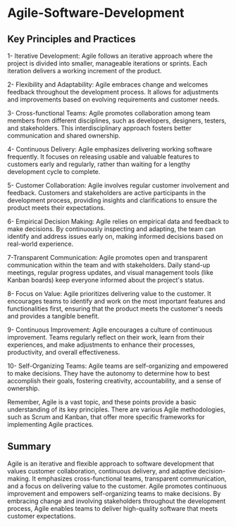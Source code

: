 # Agile-Software-Development

## Key Principles and Practices

1- Iterative Development: Agile follows an iterative approach where the project is divided into smaller, manageable iterations or sprints. Each iteration delivers a working increment of the product.

2- Flexibility and Adaptability: Agile embraces change and welcomes feedback throughout the development process. It allows for adjustments and improvements based on evolving requirements and customer needs.

3- Cross-functional Teams: Agile promotes collaboration among team members from different disciplines, such as developers, designers, testers, and stakeholders. This interdisciplinary approach fosters better communication and shared ownership.

4- Continuous Delivery: Agile emphasizes delivering working software frequently. It focuses on releasing usable and valuable features to customers early and regularly, rather than waiting for a lengthy development cycle to complete.

5- Customer Collaboration: Agile involves regular customer involvement and feedback. Customers and stakeholders are active participants in the development process, providing insights and clarifications to ensure the product meets their expectations.

6- Empirical Decision Making: Agile relies on empirical data and feedback to make decisions. By continuously inspecting and adapting, the team can identify and address issues early on, making informed decisions based on real-world experience.

7-Transparent Communication: Agile promotes open and transparent communication within the team and with stakeholders. Daily stand-up meetings, regular progress updates, and visual management tools (like Kanban boards) keep everyone informed about the project's status.

8- Focus on Value: Agile prioritizes delivering value to the customer. It encourages teams to identify and work on the most important features and functionalities first, ensuring that the product meets the customer's needs and provides a tangible benefit.

9- Continuous Improvement: Agile encourages a culture of continuous improvement. Teams regularly reflect on their work, learn from their experiences, and make adjustments to enhance their processes, productivity, and overall effectiveness.

10- Self-Organizing Teams: Agile teams are self-organizing and empowered to make decisions. They have the autonomy to determine how to best accomplish their goals, fostering creativity, accountability, and a sense of ownership.

Remember, Agile is a vast topic, and these points provide a basic understanding of its key principles. There are various Agile methodologies, such as Scrum and Kanban, that offer more specific frameworks for implementing Agile practices.

## Summary

Agile is an iterative and flexible approach to software development that values customer collaboration, continuous delivery, and adaptive decision-making. It emphasizes cross-functional teams, transparent communication, and a focus on delivering value to the customer. Agile promotes continuous improvement and empowers self-organizing teams to make decisions. By embracing change and involving stakeholders throughout the development process, Agile enables teams to deliver high-quality software that meets customer expectations.

